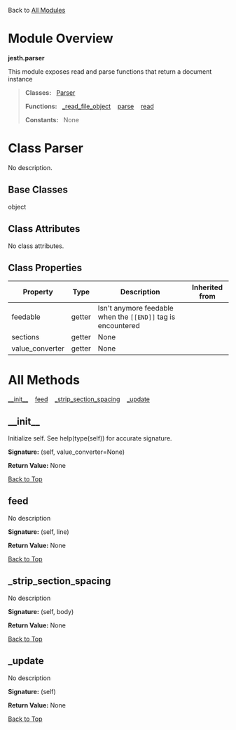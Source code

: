 Back to [All Modules](https://github.com/pyrustic/jesth/blob/master/docs/modules/README.md#readme)

# Module Overview

**jesth.parser**
 
This module exposes read and parse functions that return a document instance

> **Classes:** &nbsp; [Parser](https://github.com/pyrustic/jesth/blob/master/docs/modules/content/jesth.parser/content/classes/Parser.md#class-parser)
>
> **Functions:** &nbsp; [\_read\_file\_object](https://github.com/pyrustic/jesth/blob/master/docs/modules/content/jesth.parser/content/functions.md#_read_file_object) &nbsp;&nbsp; [parse](https://github.com/pyrustic/jesth/blob/master/docs/modules/content/jesth.parser/content/functions.md#parse) &nbsp;&nbsp; [read](https://github.com/pyrustic/jesth/blob/master/docs/modules/content/jesth.parser/content/functions.md#read)
>
> **Constants:** &nbsp; None

# Class Parser
No description.

## Base Classes
object

## Class Attributes
No class attributes.

## Class Properties
|Property|Type|Description|Inherited from|
|---|---|---|---|
|feedable|getter|Isn't anymore feedable when the `[[END]]` tag is encountered||
|sections|getter|None||
|value_converter|getter|None||



# All Methods
[\_\_init\_\_](#__init__) &nbsp;&nbsp; [feed](#feed) &nbsp;&nbsp; [\_strip\_section\_spacing](#_strip_section_spacing) &nbsp;&nbsp; [\_update](#_update)

## \_\_init\_\_
Initialize self.  See help(type(self)) for accurate signature.



**Signature:** (self, value\_converter=None)





**Return Value:** None

[Back to Top](#module-overview)


## feed
No description



**Signature:** (self, line)





**Return Value:** None

[Back to Top](#module-overview)


## \_strip\_section\_spacing
No description



**Signature:** (self, body)





**Return Value:** None

[Back to Top](#module-overview)


## \_update
No description



**Signature:** (self)





**Return Value:** None

[Back to Top](#module-overview)



